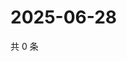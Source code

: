 # 2025-06-28

共 0 条

<!-- BEGIN ZHIHUQUESTIONS -->
<!-- 最后更新时间 Sat Jun 28 2025 00:14:23 GMT+0800 (China Standard Time) -->

<!-- END ZHIHUQUESTIONS -->

